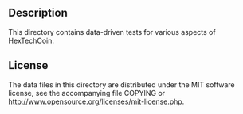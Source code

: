Description
------------

This directory contains data-driven tests for various aspects of HexTechCoin.

License
--------

The data files in this directory are distributed under the MIT software
license, see the accompanying file COPYING or
http://www.opensource.org/licenses/mit-license.php.

